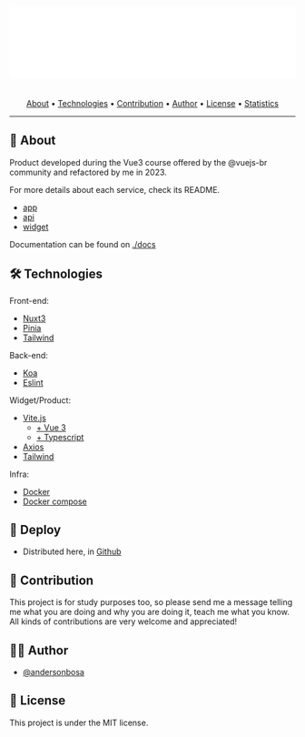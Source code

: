 <section align="center">

  <img src="docs/banner.svg" title="Project banner" alt="Project banner" />

  <br>
  <br>

  <!-- badges -->

  <p>
    <a href="#about">About</a> •
    <a href="#technologies">Technologies</a> •
    <a href="#contribution">Contribution</a> •
    <a href="#author">Author</a> •
    <a href="#license">License</a> •
    <a href="#statistics">Statistics</a>
  </p>
</section>

---

<h2 id="about">💬 About</h2>

Product developed during the Vue3 course offered by the @vuejs-br community and refactored by me in 2023. 

For more details about each service, check its README.
- [app](services/feedbacker-app/README.md)
- [api](services/feedbacker-api/README.md)
- [widget](services/feedbacker-widget/README.md)

Documentation can be found on [./docs](./docs/wiki.md)


<h2 id="technologies"> 🛠️ Technologies</h2>

Front-end:
* [Nuxt3](https://nuxt.com/)
* [Pinia](https://pinia.vuejs.org/)
* [Tailwind](https://tailwindcss.com/)

Back-end:
* [Koa](https://koajs.com/)
* [Eslint](https://eslint.org/)


Widget/Product:
* [Vite.js](https://vitejs.dev/)
  * [+ Vue 3](https://v3.vuejs.org/)
  * [+ Typescript](https://www.typescriptlang.org/)
* [Axios](https://axios-http.com/)
* [Tailwind](https://tailwindcss.com/)


Infra:
* [Docker](https://www.docker.com/)
* [Docker compose](https://docs.docker.com/compose/)

<h2>🚀 Deploy</h2>

* Distributed here, in [Github](https://github.com/andersonbosa/feedbacker)

<h2 id="contribution">🤝 Contribution</h2>

<p>
  This project is for study purposes too, so please send me a message telling me what you are doing and why you are doing it, teach me what you know. All kinds of contributions are very welcome and appreciated!
</p>

<h2 id="author">👨‍💻 Author</h2>

* [@andersonbosa](https://github.com/andersonbosa)

<h2 id="license"> 📝 License</h2>

This project is under the MIT license.
